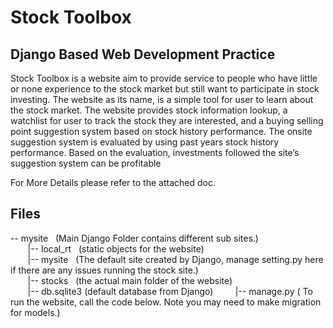 # Stock Toolbox
##  **Django Based Web Development Practice**

Stock Toolbox is a website aim to provide service to people who have little or none experience to the stock market but still want to participate in stock investing. The website as its name, is a simple tool for user to learn about the stock market. The website provides stock information lookup, a watchlist for user to track the stock they are interested, and a buying selling point suggestion system based on stock history performance. The onsite suggestion system is evaluated by using past years stock history performance. Based on the evaluation, investments followed the site’s suggestion system can be profitable

For More Details please refer to the attached doc.

## Files
-- mysite   &nbsp; (Main Django Folder contains different sub sites.)  
&nbsp;&nbsp; &nbsp; &nbsp; |-- local_rt &nbsp; (static objects for the website)&nbsp;  
&nbsp; &nbsp; &nbsp; &nbsp;|-- mysite &nbsp; (The default site created by Django, manage setting.py here if there are any issues running the stock site.) &nbsp;  
&nbsp;&nbsp; &nbsp; &nbsp; |-- stocks &nbsp; (the actual main folder of the website)&nbsp;  
&nbsp;&nbsp; &nbsp; &nbsp; |-- db.sqlite3 (default database from Django)&nbsp; 
&nbsp;&nbsp; &nbsp; &nbsp; |-- manage.py ( To run the website, call the code below. Note you may need to make migration for models.)&nbsp; 

